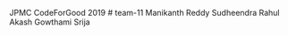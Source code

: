 JPMC CodeForGood 2019
    # team-11
        Manikanth Reddy
        Sudheendra
        Rahul
        Akash
        Gowthami
        Srija
